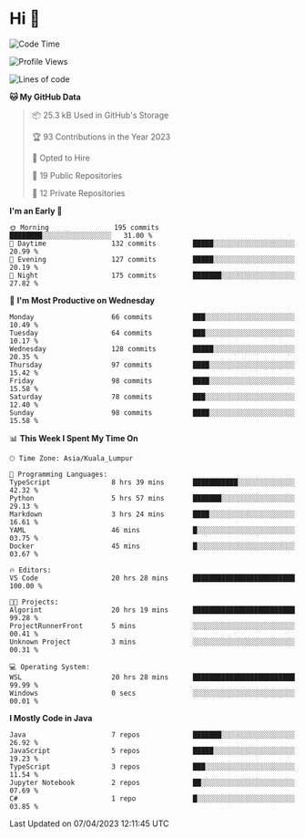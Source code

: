 <h1>Hi 👋</h1>

<!--START_SECTION:waka-->
![Code Time](http://img.shields.io/badge/Code%20Time-137%20hrs%2018%20mins-blue)

![Profile Views](http://img.shields.io/badge/Profile%20Views-15-blue)

![Lines of code](https://img.shields.io/badge/From%20Hello%20World%20I%27ve%20Written-650.3%20thousand%20lines%20of%20code-blue)

**🐱 My GitHub Data** 

> 📦 25.3 kB Used in GitHub's Storage 
 > 
> 🏆 93 Contributions in the Year 2023
 > 
> 💼 Opted to Hire
 > 
> 📜 19 Public Repositories 
 > 
> 🔑 12 Private Repositories 
 > 
**I'm an Early 🐤** 

```text
🌞 Morning                195 commits         ████████░░░░░░░░░░░░░░░░░   31.00 % 
🌆 Daytime                132 commits         █████░░░░░░░░░░░░░░░░░░░░   20.99 % 
🌃 Evening                127 commits         █████░░░░░░░░░░░░░░░░░░░░   20.19 % 
🌙 Night                  175 commits         ███████░░░░░░░░░░░░░░░░░░   27.82 % 
```
📅 **I'm Most Productive on Wednesday** 

```text
Monday                   66 commits          ███░░░░░░░░░░░░░░░░░░░░░░   10.49 % 
Tuesday                  64 commits          ███░░░░░░░░░░░░░░░░░░░░░░   10.17 % 
Wednesday                128 commits         █████░░░░░░░░░░░░░░░░░░░░   20.35 % 
Thursday                 97 commits          ████░░░░░░░░░░░░░░░░░░░░░   15.42 % 
Friday                   98 commits          ████░░░░░░░░░░░░░░░░░░░░░   15.58 % 
Saturday                 78 commits          ███░░░░░░░░░░░░░░░░░░░░░░   12.40 % 
Sunday                   98 commits          ████░░░░░░░░░░░░░░░░░░░░░   15.58 % 
```


📊 **This Week I Spent My Time On** 

```text
🕑︎ Time Zone: Asia/Kuala_Lumpur

💬 Programming Languages: 
TypeScript               8 hrs 39 mins       ███████████░░░░░░░░░░░░░░   42.32 % 
Python                   5 hrs 57 mins       ███████░░░░░░░░░░░░░░░░░░   29.13 % 
Markdown                 3 hrs 24 mins       ████░░░░░░░░░░░░░░░░░░░░░   16.61 % 
YAML                     46 mins             █░░░░░░░░░░░░░░░░░░░░░░░░   03.75 % 
Docker                   45 mins             █░░░░░░░░░░░░░░░░░░░░░░░░   03.67 % 

🔥 Editors: 
VS Code                  20 hrs 28 mins      █████████████████████████   100.00 % 

🐱‍💻 Projects: 
Algorint                 20 hrs 19 mins      █████████████████████████   99.28 % 
ProjectRunnerFront       5 mins              ░░░░░░░░░░░░░░░░░░░░░░░░░   00.41 % 
Unknown Project          3 mins              ░░░░░░░░░░░░░░░░░░░░░░░░░   00.31 % 

💻 Operating System: 
WSL                      20 hrs 28 mins      █████████████████████████   99.99 % 
Windows                  0 secs              ░░░░░░░░░░░░░░░░░░░░░░░░░   00.01 % 
```

**I Mostly Code in Java** 

```text
Java                     7 repos             ███████░░░░░░░░░░░░░░░░░░   26.92 % 
JavaScript               5 repos             █████░░░░░░░░░░░░░░░░░░░░   19.23 % 
TypeScript               3 repos             ███░░░░░░░░░░░░░░░░░░░░░░   11.54 % 
Jupyter Notebook         2 repos             ██░░░░░░░░░░░░░░░░░░░░░░░   07.69 % 
C#                       1 repo              █░░░░░░░░░░░░░░░░░░░░░░░░   03.85 % 
```




 Last Updated on 07/04/2023 12:11:45 UTC
<!--END_SECTION:waka-->
